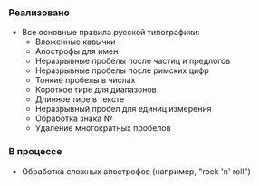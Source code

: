 ### Реализовано
- Все основные правила русской типографики:
  - Вложенные кавычки
  - Апострофы для имен
  - Неразрывные пробелы после частиц и предлогов
  - Неразрывные пробелы после римских цифр
  - Тонкие пробелы в числах
  - Короткое тире для диапазонов
  - Длинное тире в тексте
  - Неразрывный пробел для единиц измерения
  - Обработка знака №
  - Удаление многократных пробелов

### В процессе
- Обработка сложных апострофов (например, "rock 'n' roll")
